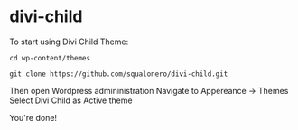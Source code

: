 # divi-child

To start using Divi Child Theme:

```
cd wp-content/themes
```

```
git clone https://github.com/squalonero/divi-child.git
````

Then open Wordpress admininistration
Navigate to Appereance -> Themes
Select Divi Child as Active theme

You're done!